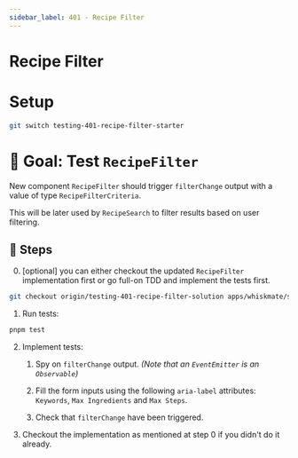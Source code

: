```yaml
---
sidebar_label: 401 - Recipe Filter
---
```


# Recipe Filter

# Setup

```sh
git switch testing-401-recipe-filter-starter
```

# 🎯 Goal: Test `RecipeFilter`

New component `RecipeFilter` should trigger `filterChange` output with a value of type `RecipeFilterCriteria`.

This will be later used by `RecipeSearch` to filter results based on user filtering.

## 📝 Steps

0. [optional] you can either checkout the updated `RecipeFilter` implementation first or go full-on TDD and implement the tests first.

```sh
git checkout origin/testing-401-recipe-filter-solution apps/whiskmate/src/app/recipe/recipe-filter.ng.ts
```

1. Run tests:

```sh
pnpm test
```

2. Implement tests:

   1. Spy on `filterChange` output. _(Note that an `EventEmitter` is an `Observable`)_

   2. Fill the form inputs using the following `aria-label` attributes: `Keywords`, `Max Ingredients` and `Max Steps`.

   3. Check that `filterChange` have been triggered.

3. Checkout the implementation as mentioned at step 0 if you didn't do it already.
